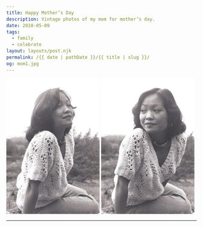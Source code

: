 ```yaml
---
title: Happy Mother’s Day
description: Vintage photos of my mom for mother’s day.
date: 2010-05-09
tags: 
  - family
  - celebrate
layout: layouts/post.njk
permalink: /{{ date | pathDate }}/{{ title | slug }}/
og: mom1.jpg
---
```


<p>
  <img src="/img/mom1.jpg" alt="my mom" width="247" class="img-left" />
  <img src="/img/mom2.jpg" alt="my mom" width="247" />
</p>

---
